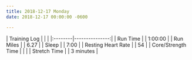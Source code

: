 ```yaml
---
title: 2018-12-17 Monday
date: 2018-12-17 00:00:00 -0600

---
```

| Training Log |  |         |
|:--------|---------------:|
| Run Time |    | 1:00:00 |
| Run Miles |    | 6.27 |
| Sleep |    | 7:00 |
| Resting Heart Rate |    | 54 |
| Core/Strength Time |    |  |
| Stretch Time |    | 3 minutes |
